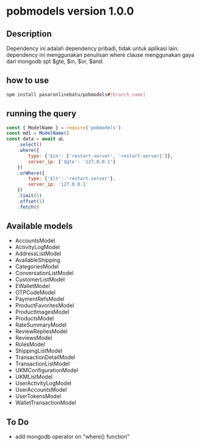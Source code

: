 # pobmodels version 1.0.0

## Description
Dependency ini adalah dependency pribadi, tidak untuk aplikasi lain. dependency ini menggunakan penulisan where clause menggunakan gaya dari mongodb spt $gte, $in, $or, $and.

## how to use
```sh
npm install pasaronlinebatu/pobmodels#[branch_name]

```

## running the query

```js
const { ModelName } = require('pobmodels')
const mdl = ModelName()
const data = await aL
    .select()
    .where({
        type: {'$in': ['restart-server', 'restart-server1']},
        server_ip: {'$gte': '127.0.0.1'}
    })
    .orWhere({
        type: {'$lt': 'restart-server'},
        server_ip: '127.0.0.1'
    })
    .limit(1)
    .offset(1)
    .fetch()
```

## Available models

- AccountsModel
- ActivityLogModel
- AddressListModel
- AvailableShipping
- CategoriesModel
- ConversationListModel
- CustomerListModel
- EWalletModel
- OTPCodeModel
- PaymentRefsModel
- ProductFavoritesModel
- ProductImagesModel
- ProductsModel
- RateSummaryModel
- ReviewRepliesModel
- ReviewsModel
- RolesModel
- ShippingListModel
- TransactionDetailModel
- TransactionListModel
- UKMConfigurationModel
- UKMListModel
- UserActivityLogModel
- UserAccountsModel
- UserTokensModel
- WalletTransactionModel

## To Do
- add mongodb operator on "where() function"